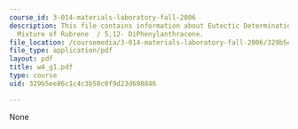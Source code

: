 ```yaml
---
course_id: 3-014-materials-laboratory-fall-2006
description: This file contains information about Eutectic Determination of a Binary
  Mixture of Rubrene  / 5,12- DiPhenylanthracene.
file_location: /coursemedia/3-014-materials-laboratory-fall-2006/329b5ee86c1c4c3b50c0f9d23d698846_w4_g1.pdf
file_type: application/pdf
layout: pdf
title: w4_g1.pdf
type: course
uid: 329b5ee86c1c4c3b50c0f9d23d698846

---
```

None